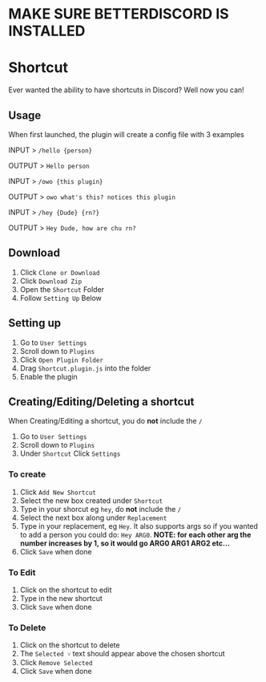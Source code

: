 # MAKE SURE BETTERDISCORD IS INSTALLED
# Shortcut
Ever wanted the ability to have shortcuts in Discord? Well now you can!

## Usage
When first launched, the plugin will create a config file with 3 examples

INPUT > `/hello {person}`

OUTPUT > `Hello person`

INPUT > `/owo {this plugin}`

OUTPUT > `owo what's this? notices this plugin`

INPUT > `/hey {Dude} {rn?}`

OUTPUT > `Hey Dude, how are chu rn?`


## Download
1. Click `Clone or Download`
2. Click `Download Zip`
3. Open the `Shortcut` Folder
4. Follow `Setting Up` Below

## Setting up
1. Go to `User Settings`
2. Scroll down to `Plugins`
3. Click `Open Plugin Folder`
4. Drag `Shortcut.plugin.js` into the folder
5. Enable the plugin

## Creating/Editing/Deleting a shortcut
When Creating/Editing a shortcut, you do **not** include the `/` 
1. Go to `User Settings`
2. Scroll down to `Plugins`
3. Under `Shortcut` Click `Settings`

### To create
1. Click `Add New Shortcut`
2. Select the new box created under `Shortcut`
3. Type in your shorcut eg `hey`, do **not** include the `/` 
4. Select the next box along under `Replacement`
5. Type in your replacement, eg `Hey`. It also supports args so if you wanted to add a person you could do: `Hey ARG0`. **NOTE: for each other arg the number increases by 1, so it would go ARG0 ARG1 ARG2 etc...**
6. Click `Save` when done

### To Edit
1. Click on the shortcut to edit
2. Type in the new shortcut
3. Click `Save` when done

### To Delete
1. Click on the shortcut to delete
2. The `Selected ˅` text should appear above the chosen shortcut
3. Click `Remove Selected`
4. Click `Save` when done
